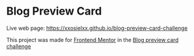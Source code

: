 # Blog Preview Card

Live web page:
https://xxosielxx.github.io/blog-preview-card-challenge

This project was made for [Frontend Mentor](https://www.frontendmentor.io/) in the [Blog preview card challenge](https://www.frontendmentor.io/challenges/blog-preview-card-ckPaj01IcS)
